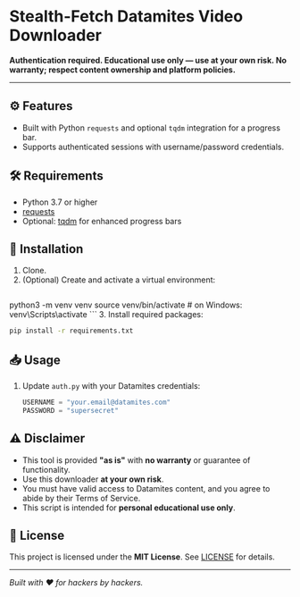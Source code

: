 # Stealth-Fetch Datamites Video Downloader

**Authentication required. Educational use only — use at your own risk. No warranty; respect content ownership and platform policies.**

---

## ⚙️ Features

- Built with Python `requests` and optional `tqdm` integration for a progress bar.
- Supports authenticated sessions with username/password credentials.

## 🛠️ Requirements

- Python 3.7 or higher
- [requests](https://pypi.org/project/requests/)
- Optional: [tqdm](https://pypi.org/project/tqdm/) for enhanced progress bars

## 🚀 Installation

1. Clone.
2. (Optional) Create and activate a virtual environment:
   ```bash
python3 -m venv venv
source venv/bin/activate  # on Windows: venv\Scripts\activate
    ```
3. Install required packages:
   ```bash
pip install -r requirements.txt
```

## 📥 Usage

1. Update `auth.py` with your Datamites credentials:
   ```python
   USERNAME = "your.email@datamites.com"
   PASSWORD = "supersecret"
   ```
   

## ⚠️ Disclaimer

- This tool is provided **"as is"** with **no warranty** or guarantee of functionality.  
- Use this downloader **at your own risk**.  
- You must have valid access to Datamites content, and you agree to abide by their Terms of Service.  
- This script is intended for **personal educational use only**.  

## 📜 License

This project is licensed under the **MIT License**. See [LICENSE](LICENSE) for details.

---

*Built with ♥ for hackers by hackers.*

